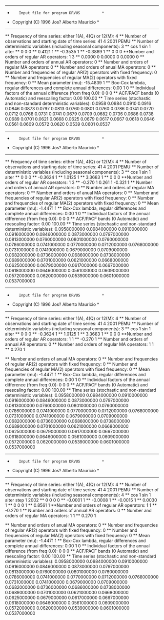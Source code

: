 ************************************************
*        Input file for program DRVUS          *
* Copyright (C) 1996 Jos? Alberto Mauricio     *
************************************************

** Frequency of time series: either 1(A), 4(Q) or 12(M):
 4
** Number of observations and starting date of time series:
 41  4 2001 PEMU
** Number of deterministic variables (including seasonal components):
3
**
cos 1
sin 1
alter
**
0 0 0
**
0.4121  1
**
-0.3535  1
**
-0.3889  1
**
0 0 0
**Number and orders of regular AR operators:
1 3
**
0.0000 0
0.0000 0
0.0000 0
** Number and orders of annual AR operators:
0
** Number and orders of regular MA operators:
0
** Number and orders of anual MA operators:
0
** Number and frequencies of regular AR(2) operators with fixed frequency:
0
** Number and frequencies of regular MA(2) operators with fixed frequency:
0
** Mean parameter (mu):
-15.4839 1
** Box-Cox lambda, regular differences and complete annual differences:
0.00 1 0
** Individual factors of the annual difference (from freq 0.0): 
 0 0 0
** ACF/PACF bands (0 Automatic) and reescaling factor: 
 0.00 100.00
** Time series (stochastic and non-standard deterministic variables): 
0.0958
0.0984
0.0910
0.0916
0.0846
0.0873
0.0797
0.0813
0.0760
0.0801
0.0760
0.0786
0.0741
0.0770
0.0712
0.0768
0.0731
0.0741
0.0679
0.0709
0.0682
0.0736
0.0686
0.0738
0.0689
0.0701
0.0621
0.0668
0.0625
0.0679
0.0617
0.0667
0.0618
0.0646
0.0561
0.0609
0.0572
0.0620
0.0539
0.0601
0.0537


************************************************
*        Input file for program DRVUS          *
* Copyright (C) 1996 Jos? Alberto Mauricio     *
************************************************

** Frequency of time series: either 1(A), 4(Q) or 12(M):
 4
** Number of observations and starting date of time series:
 41  4 2001 PEMU
** Number of deterministic variables (including seasonal components):
3
**
cos 1
sin 1
alter
**
0 0 0 
**
-0.3624  1
**
1.0125  1
**
3.3683  1
**
0 0 0 
**Number and orders of regular AR operators:
1 3
**
-0.270 1
0.261 1
-0.321 1
** Number and orders of annual AR operators:
0
** Number and orders of regular MA operators:
0
** Number and orders of anual MA operators:
0
** Number and frequencies of regular AR(2) operators with fixed frequency:
0
** Number and frequencies of regular MA(2) operators with fixed frequency:
0
** Mean parameter (mu):
-1.4471 1
** Box-Cox lambda, regular differences and complete annual differences:
0.00 1 0
** Individual factors of the annual difference (from freq 0.0): 
 0 0 0
** ACF/PACF bands (0 Automatic) and reescaling factor: 
 0.00 100.00
** Time series (stochastic and non-standard deterministic variables): 
0.0958000000 
0.0984000000 
0.0910000000 
0.0916000000 
0.0846000000 
0.0873000000 
0.0797000000 
0.0813000000 
0.0760000000 
0.0801000000 
0.0760000000 
0.0786000000 
0.0741000000 
0.0770000000 
0.0712000000 
0.0768000000 
0.0731000000 
0.0741000000 
0.0679000000 
0.0709000000 
0.0682000000 
0.0736000000 
0.0686000000 
0.0738000000 
0.0689000000 
0.0701000000 
0.0621000000 
0.0668000000 
0.0625000000 
0.0679000000 
0.0617000000 
0.0667000000 
0.0618000000 
0.0646000000 
0.0561000000 
0.0609000000 
0.0572000000 
0.0620000000 
0.0539000000 
0.0601000000 
0.0537000000 


************************************************
*        Input file for program DRVUS          *
* Copyright (C) 1996 Jos? Alberto Mauricio     *
************************************************

** Frequency of time series: either 1(A), 4(Q) or 12(M):
 4
** Number of observations and starting date of time series:
 41  4 2001 PEMU
** Number of deterministic variables (including seasonal components):
3
**
cos 1
sin 1
alter
**
0 0 0 
**
-0.3624  1
**
1.0125  1
**
3.3683  1
**
0 0 0 
**Number and orders of regular AR operators:
1 1
**
-0.270 1
** Number and orders of annual AR operators:
0
** Number and orders of regular MA operators:
1 1
**
0.270 1

** Number and orders of anual MA operators:
0
** Number and frequencies of regular AR(2) operators with fixed frequency:
0
** Number and frequencies of regular MA(2) operators with fixed frequency:
0
** Mean parameter (mu):
-1.4471 1
** Box-Cox lambda, regular differences and complete annual differences:
0.00 1 0
** Individual factors of the annual difference (from freq 0.0): 
 0 0 0
** ACF/PACF bands (0 Automatic) and reescaling factor: 
 0.00 100.00
** Time series (stochastic and non-standard deterministic variables): 
0.0958000000 
0.0984000000 
0.0910000000 
0.0916000000 
0.0846000000 
0.0873000000 
0.0797000000 
0.0813000000 
0.0760000000 
0.0801000000 
0.0760000000 
0.0786000000 
0.0741000000 
0.0770000000 
0.0712000000 
0.0768000000 
0.0731000000 
0.0741000000 
0.0679000000 
0.0709000000 
0.0682000000 
0.0736000000 
0.0686000000 
0.0738000000 
0.0689000000 
0.0701000000 
0.0621000000 
0.0668000000 
0.0625000000 
0.0679000000 
0.0617000000 
0.0667000000 
0.0618000000 
0.0646000000 
0.0561000000 
0.0609000000 
0.0572000000 
0.0620000000 
0.0539000000 
0.0601000000 
0.0537000000 



************************************************
*        Input file for program DRVUS          *
* Copyright (C) 1996 Jos? Alberto Mauricio     *
************************************************

** Frequency of time series: either 1(A), 4(Q) or 12(M):
 4
** Number of observations and starting date of time series:
 41  4 2001 PEMU
** Number of deterministic variables (including seasonal components):
4
**
cos 1
sin 1
alter
step 1 2002
**
0 0 0 0 
**
-0.0001  1
**
-0.0008  1
**
-0.0015  1
**
0.0030  1
**
0 0 0 1 
**
0.8561  1
**Number and orders of regular AR operators:
1 1
**
-0.270 1
** Number and orders of annual AR operators:
0
** Number and orders of regular MA operators:
1 1
**
0.270 1

** Number and orders of anual MA operators:
0
** Number and frequencies of regular AR(2) operators with fixed frequency:
0
** Number and frequencies of regular MA(2) operators with fixed frequency:
0
** Mean parameter (mu):
-1.4471 1
** Box-Cox lambda, regular differences and complete annual differences:
0.00 1 0
** Individual factors of the annual difference (from freq 0.0): 
 0 0 0
** ACF/PACF bands (0 Automatic) and reescaling factor: 
 0.00 100.00
** Time series (stochastic and non-standard deterministic variables): 
0.0958000000 
0.0984000000 
0.0910000000 
0.0916000000 
0.0846000000 
0.0873000000 
0.0797000000 
0.0813000000 
0.0760000000 
0.0801000000 
0.0760000000 
0.0786000000 
0.0741000000 
0.0770000000 
0.0712000000 
0.0768000000 
0.0731000000 
0.0741000000 
0.0679000000 
0.0709000000 
0.0682000000 
0.0736000000 
0.0686000000 
0.0738000000 
0.0689000000 
0.0701000000 
0.0621000000 
0.0668000000 
0.0625000000 
0.0679000000 
0.0617000000 
0.0667000000 
0.0618000000 
0.0646000000 
0.0561000000 
0.0609000000 
0.0572000000 
0.0620000000 
0.0539000000 
0.0601000000 
0.0537000000 

